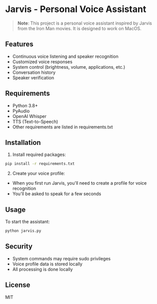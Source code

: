 # Jarvis - Personal Voice Assistant

> **Note**: This project is a personal voice assistant inspired by Jarvis from the Iron Man movies. It is designed to work on MacOS.

## Features

- Continuous voice listening and speaker recognition
- Customized voice responses
- System control (brightness, volume, applications, etc.)
- Conversation history
- Speaker verification

## Requirements

- Python 3.8+
- PyAudio
- OpenAI Whisper
- TTS (Text-to-Speech)
- Other requirements are listed in requirements.txt

## Installation

1. Install required packages:
```bash
pip install -r requirements.txt
```

2. Create your voice profile:
- When you first run Jarvis, you'll need to create a profile for voice recognition
- You'll be asked to speak for a few seconds

## Usage

To start the assistant:
```bash
python jarvis.py
```

## Security

- System commands may require sudo privileges
- Voice profile data is stored locally
- All processing is done locally

## License

MIT
